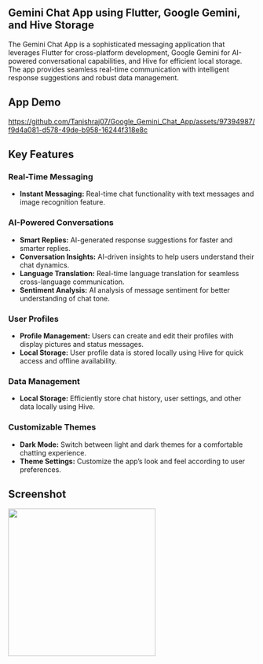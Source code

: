 ## Gemini Chat App using Flutter, Google Gemini, and Hive Storage

The Gemini Chat App is a sophisticated messaging application that leverages Flutter for cross-platform development, Google Gemini for AI-powered conversational capabilities, and Hive for efficient local storage. The app provides seamless real-time communication with intelligent response suggestions and robust data management.
## App Demo

https://github.com/Tanishraj07/Google_Gemini_Chat_App/assets/97394987/f9d4a081-d578-49de-b958-16244f318e8c

## Key Features

### Real-Time Messaging
- **Instant Messaging:** Real-time chat functionality with text messages and image recognition feature.


### AI-Powered Conversations
- **Smart Replies:** AI-generated response suggestions for faster and smarter replies.
- **Conversation Insights:** AI-driven insights to help users understand their chat dynamics.
- **Language Translation:** Real-time language translation for seamless cross-language communication.
- **Sentiment Analysis:** AI analysis of message sentiment for better understanding of chat tone.

### User Profiles
- **Profile Management:** Users can create and edit their profiles with display pictures and status messages.
- **Local Storage:** User profile data is stored locally using Hive for quick access and offline availability.


### Data Management
- **Local Storage:** Efficiently store chat history, user settings, and other data locally using Hive.

### Customizable Themes
- **Dark Mode:** Switch between light and dark themes for a comfortable chatting experience.
- **Theme Settings:** Customize the app’s look and feel according to user preferences.

## Screenshot

<img src="https://github.com/Tanishraj07/Google_Gemini_Chat_App/assets/97394987/369c61c3-ffce-4a50-8ad2-fe6d1a0c2958"  width="300" />


 


